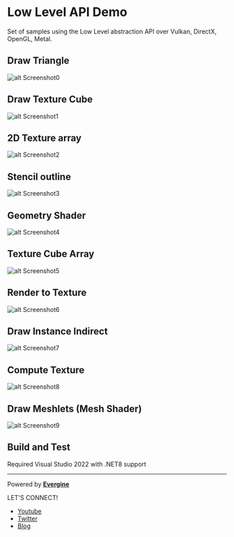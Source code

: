 # Low Level API Demo
Set of samples using the Low Level abstraction API over Vulkan, DirectX, OpenGL, Metal.

## Draw Triangle
![alt Screenshot0](Captures/Capture2.PNG)

## Draw Texture Cube
![alt Screenshot1](Captures/Capture3.PNG)

## 2D Texture array
![alt Screenshot2](Captures/Capture7.PNG)

## Stencil outline
![alt Screenshot3](Captures/Capture8.PNG)

## Geometry Shader
![alt Screenshot4](Captures/Capture4.PNG)

## Texture Cube Array
![alt Screenshot5](Captures/Capture1.PNG)

## Render to Texture
![alt Screenshot6](Captures/Capture5.PNG)

## Draw Instance Indirect
![alt Screenshot7](Captures/Capture6.PNG)

## Compute Texture
![alt Screenshot8](Captures/Capture9.png)

## Draw Meshlets (Mesh Shader)
![alt Screenshot9](Captures/Capture10.png)


## Build and Test

Required Visual Studio 2022 with .NET8 support

----
Powered by **[Evergine](http://evergine.com)**

LET'S CONNECT!

- [Youtube](https://www.youtube.com/c/Evergine)
- [Twitter](https://x.com/EvergineTeam)
- [Blog](https://evergine.com/news/)
